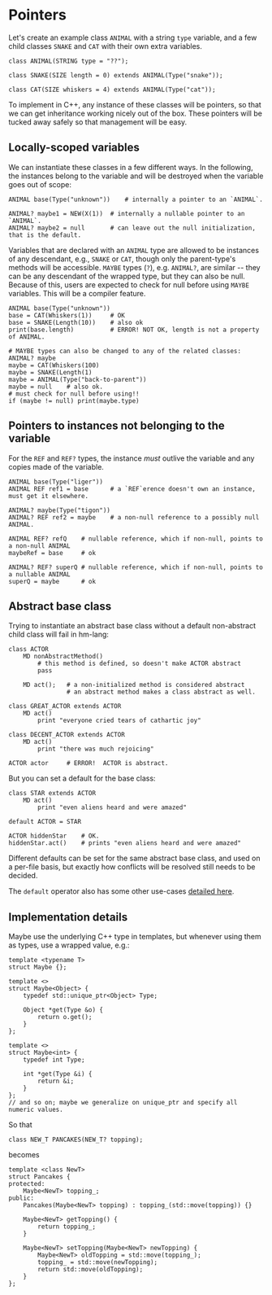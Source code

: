 # Pointers

Let's create an example class `ANIMAL` with a string `type` variable, and
a few child classes `SNAKE` and `CAT` with their own extra variables.

```
class ANIMAL(STRING type = "??");

class SNAKE(SIZE length = 0) extends ANIMAL(Type("snake"));

class CAT(SIZE whiskers = 4) extends ANIMAL(Type("cat"));
```

To implement in C++, any instance of these classes will be pointers,
so that we can get inheritance working nicely out of the box.  These
pointers will be tucked away safely so that management will be easy.

## Locally-scoped variables

We can instantiate these classes in a few different ways.  In the following,
the instances belong to the variable and will be destroyed when the variable
goes out of scope:

```
ANIMAL base(Type("unknown"))    # internally a pointer to an `ANIMAL`.

ANIMAL? maybe1 = NEW(X(1))  # internally a nullable pointer to an `ANIMAL`.
ANIMAL? maybe2 = null       # can leave out the null initialization, that is the default.
```

Variables that are declared with an `ANIMAL` type are allowed to be instances of any
descendant, e.g., `SNAKE` or `CAT`, though only the parent-type's methods will be accessible.
`MAYBE` types (`?`), e.g. `ANIMAL?`, are similar -- they can be any descendant of the wrapped
type, but they can also be null.  Because of this, users are expected to check for null
before using `MAYBE` variables.  This will be a compiler feature.

```
ANIMAL base(Type("unknown"))
base = CAT(Whiskers(1))     # OK
base = SNAKE(Length(10))    # also ok
print(base.length)          # ERROR! NOT OK, length is not a property of ANIMAL.

# MAYBE types can also be changed to any of the related classes:
ANIMAL? maybe
maybe = CAT(Whiskers(100)
maybe = SNAKE(Length(1)
maybe = ANIMAL(Type("back-to-parent"))
maybe = null    # also ok.
# must check for null before using!!
if (maybe != null) print(maybe.type)
```


## Pointers to instances not belonging to the variable

For the `REF` and `REF?` types, the instance *must* outlive the variable and any copies made of the variable.

```
ANIMAL base(Type("liger"))
ANIMAL REF ref1 = base      # a `REF`erence doesn't own an instance, must get it elsewhere.

ANIMAL? maybe(Type("tigon"))
ANIMAL? REF ref2 = maybe    # a non-null reference to a possibly null ANIMAL.

ANIMAL REF? refQ    # nullable reference, which if non-null, points to a non-null ANIMAL
maybeRef = base     # ok

ANIMAL? REF? superQ # nullable reference, which if non-null, points to a nullable ANIMAL
superQ = maybe      # ok
```


## Abstract base class

Trying to instantiate an abstract base class without a default non-abstract child class
will fail in hm-lang:

```
class ACTOR
    MD nonAbstractMethod()
        # this method is defined, so doesn't make ACTOR abstract
        pass

    MD act();   # a non-initialized method is considered abstract
                # an abstract method makes a class abstract as well.

class GREAT_ACTOR extends ACTOR
    MD act()
        print "everyone cried tears of cathartic joy"

class DECENT_ACTOR extends ACTOR
    MD act()
        print "there was much rejoicing"

ACTOR actor     # ERROR!  ACTOR is abstract.
```

But you can set a default for the base class:

```
class STAR extends ACTOR
    MD act()
        print "even aliens heard and were amazed"

default ACTOR = STAR

ACTOR hiddenStar    # OK.
hiddenStar.act()    # prints "even aliens heard and were amazed"
```

Different defaults can be set for the same abstract base class, and used
on a per-file basis, but exactly how conflicts will be resolved still needs
to be decided.

The `default` operator also has some other use-cases [detailed here](./default.md).


## Implementation details

Maybe use the underlying C++ type in templates, but whenever using them as types, use a
wrapped value, e.g.:

```
template <typename T>
struct Maybe {};

template <>
struct Maybe<Object> {
    typedef std::unique_ptr<Object> Type;

    Object *get(Type &o) {
        return o.get();
    }
};

template <>
struct Maybe<int> {
    typedef int Type;

    int *get(Type &i) {
        return &i;
    }
};
// and so on; maybe we generalize on unique_ptr and specify all numeric values.
```

So that
```
class NEW_T PANCAKES(NEW_T? topping);
```
becomes
```
template <class NewT>
struct Pancakes {
protected:
    Maybe<NewT> topping_;
public:
    Pancakes(Maybe<NewT> topping) : topping_(std::move(topping)) {}

    Maybe<NewT> getTopping() {
        return topping_;
    }

    Maybe<NewT> setTopping(Maybe<NewT> newTopping) {
        Maybe<NewT> oldTopping = std::move(topping_);
        topping_ = std::move(newTopping);
        return std::move(oldTopping);
    }
};
```
